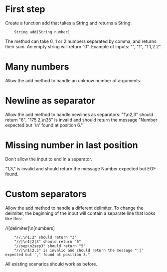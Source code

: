 # First step

Create a function add that takes a String and returns a String:

        String add(String number)

The method can take 0, 1 or 2 numbers separated by comma, and returns their sum.
An empty string will return “0”.
Example of inputs: "", "1", "1.1,2.2".

# Many numbers

Allow the add method to handle an unknow number of arguments.

# Newline as separator

Allow the add method to handle newlines as separators:
"1\n2,3" should return "6".
"175.2,\n35" is invalid and should return the message "Number expected but '\n' found at position 6."

# Missing number in last position

Don’t allow the input to end in a separator.

"1,3," is invalid and should return the message Number expected but EOF found.

# Custom separators

Allow the add method to handle a different delimiter. To change the delimiter, the beginning of the input will contain a separate line that looks like this:

//[delimiter]\n[numbers]

        "//;\n1;2" should return "3"
        "//|\n1|2|3" should return "6"
        "//sep\n2sep3" should return "5"
        "//|\n1|2,3" is invalid and should return the message "'|' expected but ',' found at position 3."

All existing scenarios should work as before.